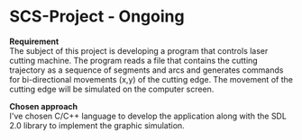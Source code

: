 # SCS-Project - Ongoing

**Requirement**<br />
The subject of this project is developing a program that controls laser cutting machine.
The program reads a file that contains the cutting trajectory as a sequence of segments and arcs and generates commands for bi-directional movements (x,y) of the cutting edge. The movement of the cutting edge will be simulated on the computer screen.

**Chosen approach**<br />
I've chosen C/C++ language to develop the application along with the SDL 2.0 library to implement the graphic simulation.
